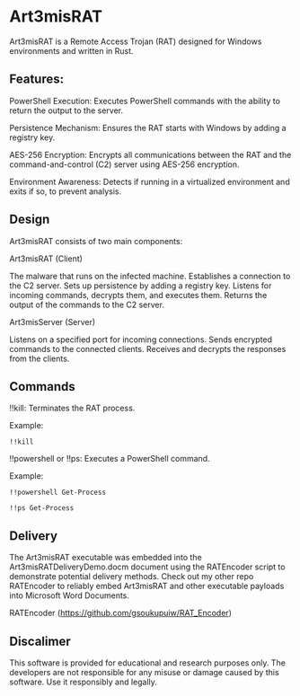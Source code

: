 # Art3misRAT

Art3misRAT is a Remote Access Trojan (RAT) designed for Windows environments and written in Rust.

## Features:

PowerShell Execution: Executes PowerShell commands with the ability to return the output to the server.

Persistence Mechanism: Ensures the RAT starts with Windows by adding a registry key.

AES-256 Encryption: Encrypts all communications between the RAT and the command-and-control (C2) server using AES-256 encryption.

Environment Awareness: Detects if running in a virtualized environment and exits if so, to prevent analysis.

## Design

Art3misRAT consists of two main components:


Art3misRAT (Client)

The malware that runs on the infected machine.
Establishes a connection to the C2 server.
Sets up persistence by adding a registry key.
Listens for incoming commands, decrypts them, and executes them.
Returns the output of the commands to the C2 server.

Art3misServer (Server)

Listens on a specified port for incoming connections.
Sends encrypted commands to the connected clients.
Receives and decrypts the responses from the clients.
    
## Commands

!!kill: Terminates the RAT process.

Example:

    !!kill
    
!!powershell or !!ps: Executes a PowerShell command.

Example: 

    !!powershell Get-Process

    !!ps Get-Process

## Delivery

The Art3misRAT executable was embedded into the Art3misRATDeliveryDemo.docm document using the RATEncoder script to demonstrate potential delivery methods.
Check out my other repo RATEncoder to reliably embed Art3misRAT and other executable payloads into Microsoft Word Documents.

RATEncoder (https://github.com/gsoukupuiw/RAT_Encoder)

## Discalimer

This software is provided for educational and research purposes only. The developers are not responsible for any misuse or damage caused by this software. Use it responsibly and legally.
